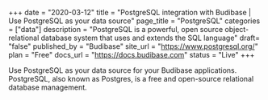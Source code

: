 +++
date = "2020-03-12"
title = "PostgreSQL integration with Budibase | Use PostgreSQL as your data source"
page_title = "PostgreSQL"
categories = ["data"] 
description = "PostgreSQL is a powerful, open source object-relational database system that uses and extends the SQL language"
draft= "false"
published_by = "Budibase"
site_url = "https://www.postgresql.org/"
plan = "Free"
docs_url = "https://docs.budibase.com"
status = "Live" 
+++

Use PostgreSQL as your data source for your Budibase applications. PostgreSQL, also known as Postgres, is a free and open-source relational database management.